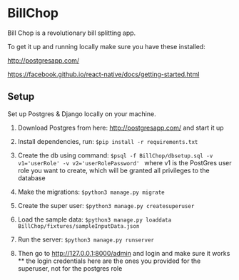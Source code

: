 # BillChop

Bill Chop is a revolutionary bill splitting app. 


To get it up and running locally make sure you have these installed: 

http://postgresapp.com/

https://facebook.github.io/react-native/docs/getting-started.html


## Setup 
Set up Postgres & Django locally on your machine. 
1. Download Postgres from here: http://postgresapp.com/ and start it up

2. Install dependencies, run:
```$pip install -r requirements.txt ```

3. Create the db using command: 
```$psql -f BillChop/dbsetup.sql -v v1='userRole' -v v2='userRolePassword' ```
  where v1 is the PostGres user role you want to create, which will be granted all privileges to the database
  
4. Make the migrations:
```$python3 manage.py migrate ```

5. Create the super user:
```$python3 manage.py createsuperuser```

6. Load the sample data:
```$python3 manage.py loaddata BillChop/fixtures/sampleInputData.json```

7. Run the server:
```$python3 manage.py runserver```

8. Then go to http://127.0.0.1:8000/admin and login and make sure it works
** the login credentials here are the ones you provided for the superuser, not for the postgres role
